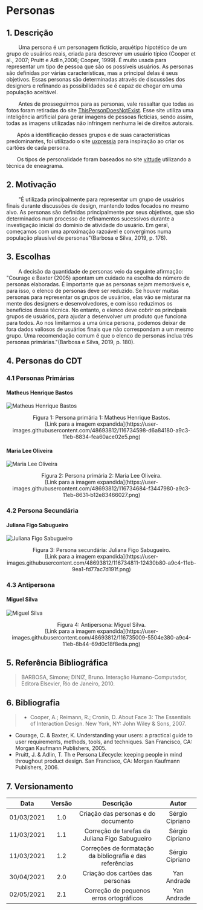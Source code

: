 # Personas

## 1. Descrição

&emsp;&emsp; Uma persona é um personagem fictício, arquétipo hipotético de um grupo de usuários reais, criada para descrever um usuário típico (Cooper et al., 2007; Pruitt e Adlin,2006; Cooper, 1999). É muito usada para representar um tipo de pessoa que são os possíveis usuários. As personas são definidas por várias características, mas a principal delas é seus objetivos. Essas personas são determinadas através de discussões dos designers e refinando as possibilidades se é capaz de chegar em uma população aceitável.

&emsp;&emsp; Antes de prosseguirmos para as personas, vale ressaltar que todas as fotos foram retiradas do site <a href="https://thispersondoesnotexist.com/">ThisPersonDoesNotExist</a>. Esse site utiliza uma inteligência artificial para gerar imagens de pessoas fictícias, sendo assim, todas as imagens utilizadas não infringem nenhuma lei de direitos autorais.

&emsp;&emsp;Após a identificação desses grupos e de suas características predominantes, foi utilizado o site [uxpressia](https://uxpressia.com/) para inspiração ao criar os cartões de cada persona. 

&emsp;&emsp;Os tipos de personalidade foram baseados no site [vittude](https://www.vittude.com/blog/eneagrama/) utilizando a técnica de eneagrama.

## 2. Motivação

&emsp;&emsp; "É utilizada principalmente para representar um grupo de usuários finais durante discussões de design, mantendo todos focados no mesmo alvo. As personas são definidas principalmente por seus objetivos, que são determinados num processo de refinamentos sucessivos durante a investigação inicial do domínio de atividade do usuário. Em geral, começamos com uma aproximação razoável e convergimos numa população plausível de personas"(Barbosa e Silva, 2019, p. 176). 

## 3. Escolhas

&emsp;&emsp; A decisão da quantidade de personas veio da seguinte afirmação: "Courage e Baxter (2005) apontam um cuidado na escolha do número de personas elaboradas. É importante que as personas sejam memoráveis e, para isso, o elenco de personas deve ser reduzido. Se houver muitas personas para representar os grupos de usuários, elas vão se misturar na mente dos designers e desenvolvedores, e com isso reduzimos os benefícios dessa técnica. No entanto, o elenco deve cobrir os principais grupos de usuários, para ajudar a desenvolver um produto que funciona para todos. Ao nos limitarmos a uma única persona, podemos deixar de fora dados valiosos de usuários finais que não correspondam a um mesmo grupo. Uma recomendação comum é que o elenco de personas inclua três personas primárias."(Barbosa e Silva, 2019, p. 180). 

## 4. Personas do CDT

### 4.1 Personas Primárias

#### Matheus Henrique Bastos

![Matheus Henrique Bastos](../../assets/imagens/Persona-Matheus.png)
<center>Figura 1: Persona primária 1: Matheus Henrique Bastos.<br>[Link para a imagem expandida](https://user-images.githubusercontent.com/48693812/116734598-d6a84180-a9c3-11eb-8834-fea60ace02e5.png)</center>

#### Maria Lee Oliveira

![Maria Lee Oliveira](../../assets/imagens/Persona-Maria.png)
<center>Figura 2: Persona primária 2: Maria Lee Oliveira.<br>[Link para a imagem expandida](https://user-images.githubusercontent.com/48693812/116734684-f3447980-a9c3-11eb-8631-b12e83466027.png)</center>

### 4.2 Persona Secundária

#### Juliana Figo Sabugueiro

![Juliana Figo Sabugueiro](../../assets/imagens/Persona-Juliana.png)
<center>Figura 3: Persona secundária: Juliana Figo Sabugueiro.<br>[Link para a imagem expandida](https://user-images.githubusercontent.com/48693812/116734811-12430b80-a9c4-11eb-9ea1-fd77ac7d191f.png)</center>

### 4.3 Antipersona

#### Miguel Silva

![Miguel Silva](../../assets/imagens/Antipersona-Miguel.png)
<center>Figura 4: Antipersona: Miguel Silva.<br>[Link para a imagem expandida](https://user-images.githubusercontent.com/48693812/116735009-5504e380-a9c4-11eb-8b44-69d0c18f8eda.png)</center>

## 5. Referência Bibliográfica

> BARBOSA, Simone; DINIZ, Bruno. Interação Humano-Computador, Editora Elsevier, Rio de Janeiro, 2010. 

## 6. Bibliografia

> - Cooper, A.; Reimann, R.; Cronin, D. About Face 3: The Essentials of Interaction Design. New York, NY: John Wiley & Sons, 2007.
  - Courage, C. & Baxter, K. Understanding your users: a practical guide to user requirements, methods, tools, and techniques. San Francisco, CA: Morgan Kaufmann Publishers, 2005.
  - Pruitt, J. & Adlin, T. Th e Persona Lifecycle: keeping people in mind throughout product design. San Francisco, CA: Morgan Kaufmann Publishers, 2006. 

## 7. Versionamento

|Data|Versão|Descrição|Autor|
|:-:|:-:|:-:|:-:|
|01/03/2021|1.0|Criação das personas e do documento|Sérgio Cipriano|
|11/03/2021|1.1|Correção de tarefas da Juliana Figo Sabugueiro|Sérgio Cipriano|
|11/03/2021|1.2|Correções de formatação da bibliografia e das referências|Sérgio Cipriano|
|30/04/2021|2.0|Criação dos cartões das personas|Yan Andrade|
|02/05/2021|2.1|Correção de pequenos erros ortográficos|Yan Andrade|
